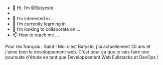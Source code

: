 - 👋 Hi, I’m @Batyeste 
-         
- 👀 I’m interested in ...
- 🌱 I’m currently learning in 
- 💞️ I’m looking to collaborate on ...
- 📫 How to reach me ...

Pour les français : 
Salut ! Moi c'est Batyste, j'ai actuellement 20 ans et j'aime bien le developpement web.
C'est pour ça que je vais faire une poursuite d'étude en tant que Developpement Web Fullstacks et DevOps !

<!---
Batyeste/Batyeste is a ✨ special ✨ repository because its `README.md` (this file) appears on your GitHub profile.
You can click the Preview link to take a look at your changes.
--->
